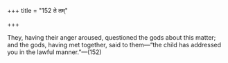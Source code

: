 +++
title = "152 ते तम्"

+++

They, having their anger aroused, questioned the gods about this matter; and the gods, having met together, said to them—“the child has addressed you in the lawful manner.”—(152)